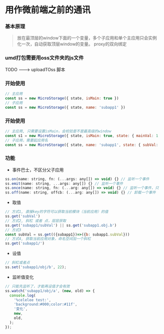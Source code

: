 # 用作微前端之前的通讯

### 基本原理
> 放在最顶层的window下面的一个变量，多个子应用和单个主应用只会实例化一次，自动获取顶层window的变量。
> proxy的双向绑定

### umd打包需要用oss文件夹的js文件
TODO   --->  uploadTOss 脚本

### 开始使用
```js
// 主应用
const ss = new MicroStorage({ state, isMain: true })
// 子应用
const ss = new MicroStorage({ state, name: 'subapp1' })
```

### 开始使用
```js
// 主应用, 只需要设置isMain，会校验是不是最高级的window
const s1 = new MicroStorage({ state, isMain: true, state: { mainVal: 1 } }) 
// 子应用，需要起应用名
const ss = new MicroStorage({ state, name: 'subapp1', state: { subVal: 2, obj: { b: 2 } } })
```

### 功能
+ 事件巴士，不区分父子应用
```js
ss.on(name: string, fn: (...args: any[]) => void) {} // 监听一个事件
ss.emit(name: string, ...args: any[]) {} // 监听一个事件
ss.once(name: string, fn: (...arg: any[]) => void) {} // 监听一个事件，只触发一次
ss.off(name: string, offcb: (...arg: any[]) => void) {} // 卸载一个事件
```
+ 取值
```js
// 方式1, 直接key的字符可以获取当前模块（当前应用）的值
ss.get('subVal')
// 方式2, 斜杠 或者 点，层层获取
ss.get('subapp1/subVal') || ss.get('subapp1.obj.b')
// 方式3
const subVal = ss.get(({subapp1})=>({b: subapp1.subVal}))
// 方式4, 获取当前应用对象，命名空间加一个斜杠
ss.get('subapp1/')
```
+ 设值
```js
// 斜杠或者点
ss.set('subapp1/obj/b', 22);
```
+ 监听值变化
```js
// 只能先监听了，才能再设值才会有效
ss.watch('subapp1/obj/a', (new, old) => {
  console.log(
    '%celelee test:',
    'background:#000;color:#11f',
    '变化',
    new,
    old,
  );
});
```
